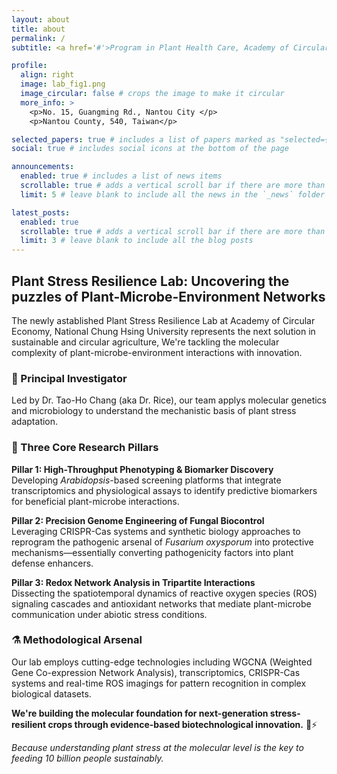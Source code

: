 ```yaml
---
layout: about
title: about
permalink: /
subtitle: <a href='#'>Program in Plant Health Care, Academy of Circular Economy, National Chung Hsing University</a>

profile:
  align: right
  image: lab_fig1.png
  image_circular: false # crops the image to make it circular
  more_info: >
    <p>No. 15, Guangming Rd., Nantou City </p>
    <p>Nantou County, 540, Taiwan</p>

selected_papers: true # includes a list of papers marked as "selected={true}"
social: true # includes social icons at the bottom of the page

announcements:
  enabled: true # includes a list of news items
  scrollable: true # adds a vertical scroll bar if there are more than 3 news items
  limit: 5 # leave blank to include all the news in the `_news` folder

latest_posts:
  enabled: true
  scrollable: true # adds a vertical scroll bar if there are more than 3 new posts items
  limit: 3 # leave blank to include all the blog posts
---
```

## Plant Stress Resilience Lab: Uncovering the puzzles of Plant-Microbe-Environment Networks
The newly astablished Plant Stress Resilience Lab at Academy of Circular Economy, National Chung Hsing University represents the next solution in sustainable and circular agriculture, We're tackling the molecular complexity of plant-microbe-environment interactions with innovation.

### 🧬 Principal Investigator
Led by Dr. Tao-Ho Chang (aka Dr. Rice), our team applys molecular genetics and microbiology to understand the mechanistic basis of plant stress adaptation.

### 🔬 Three Core Research Pillars
**Pillar 1: High-Throughput Phenotyping & Biomarker Discovery**  
Developing *Arabidopsis*-based screening platforms that integrate transcriptomics and physiological assays to identify predictive biomarkers for beneficial plant-microbe interactions.

**Pillar 2: Precision Genome Engineering of Fungal Biocontrol**  
Leveraging CRISPR-Cas systems and synthetic biology approaches to reprogram the pathogenic arsenal of *Fusarium oxysporum* into protective mechanisms—essentially converting pathogenicity factors into plant defense enhancers.

**Pillar 3: Redox Network Analysis in Tripartite Interactions**  
Dissecting the spatiotemporal dynamics of reactive oxygen species (ROS) signaling cascades and antioxidant networks that mediate plant-microbe communication under abiotic stress conditions.

### ⚗️ Methodological Arsenal
Our lab employs cutting-edge technologies including WGCNA (Weighted Gene Co-expression Network Analysis), transcriptomics, CRISPR-Cas systems and real-time ROS imagings for pattern recognition in complex biological datasets.

**We're building the molecular foundation for next-generation stress-resilient crops through evidence-based biotechnological innovation.** 🌾⚡

*Because understanding plant stress at the molecular level is the key to feeding 10 billion people sustainably.*


